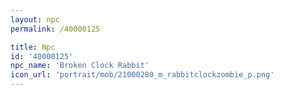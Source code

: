 ```yaml
---
layout: npc
permalink: /40000125

title: Npc
id: '40000125'
npc_name: 'Broken Clock Rabbit'
icon_url: 'portrait/mob/21000280_m_rabbitclockzombie_p.png'
---
```


